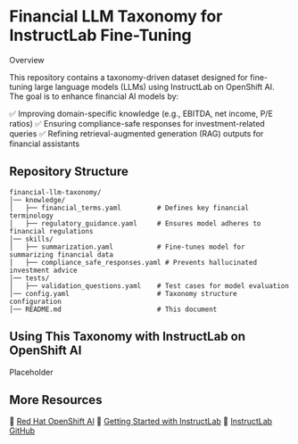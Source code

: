 # Financial LLM Taxonomy for InstructLab Fine-Tuning

Overview

This repository contains a taxonomy-driven dataset designed for fine-tuning large language models (LLMs) using InstructLab on OpenShift AI. The goal is to enhance financial AI models by:

✅ Improving domain-specific knowledge (e.g., EBITDA, net income, P/E ratios)
✅ Ensuring compliance-safe responses for investment-related queries
✅ Refining retrieval-augmented generation (RAG) outputs for financial assistants

## Repository Structure

```
financial-llm-taxonomy/
│── knowledge/
│   ├── financial_terms.yaml         # Defines key financial terminology
│   ├── regulatory_guidance.yaml     # Ensures model adheres to financial regulations
│── skills/
│   ├── summarization.yaml           # Fine-tunes model for summarizing financial data
│   ├── compliance_safe_responses.yaml # Prevents hallucinated investment advice
│── tests/
│   ├── validation_questions.yaml    # Test cases for model evaluation
│── config.yaml                      # Taxonomy structure configuration
│── README.md                        # This document
```

## Using This Taxonomy with InstructLab on OpenShift AI

Placeholder

## More Resources

📌 [Red Hat OpenShift AI](https://www.redhat.com/en/resources/openshift-ai-overview)
📌 [Getting Started with InstructLab](https://developers.redhat.com/blog/2024/06/12/getting-started-instructlab-generative-ai-model-tuning)
📌 [InstructLab GitHub](https://github.com/instructlab/instructlab)